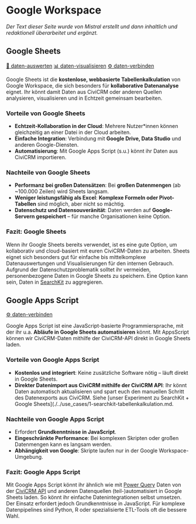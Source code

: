 # Google Workspace
*Der Text dieser Seite wurde von Mistral erstellt und dann inhaltlich und redaktionell überarbeitet und ergänzt.*


## Google Sheets
[🔢 daten-auswerten](./../1-datenlebenszyklus.html#daten-auswerten) [📊 daten-visualisieren](./../1-datenlebenszyklus.html#daten-visualisieren) [⚙️ daten-verbinden](./../1-datenlebenszyklus.html#daten-verbinden)

Google Sheets ist die **kostenlose, webbasierte Tabellenkalkulation** von Google Workspace, die sich besonders für **kollaborative Datenanalyse** eignet. Ihr könnt damit Daten aus CiviCRM oder anderen Quellen analysieren, visualisieren und in Echtzeit gemeinsam bearbeiten.

### Vorteile von Google Sheets
- **Echtzeit-Kollaboration in der Cloud**: Mehrere Nutzer\*innen können gleichzeitig an einer Datei in der Cloud arbeiten.
- **Einfache Integration**: Verbindung mit **Google Drive, Data Studio** und anderen Google-Diensten.
- **Automatisierung**: Mit Google Apps Script (s.u.) könnt ihr Daten aus CiviCRM importieren.

### Nachteile von Google Sheets
- **Performanz bei großen Datensätzen**: Bei **großen Datenmengen** (ab ~100.000 Zeilen) wird Sheets langsam.
- **Weniger leistungsfähig als Excel**: **Komplexe Formeln oder Pivot-Tabellen** sind möglich, aber nicht so mächtig.
- **Datenschutz und Datensouveränität**: Daten werden auf **Google-Servern gespeichert** – für manche Organisationen keine Option.

### Fazit: Google Sheets
Wenn ihr Google Sheets bereits verwendet, ist es eine gute Option, um kollaborativ und cloud-basiert mit euren CiviCRM-Daten zu arbeiten. Sheets eignet sich besonders gut für einfache bis mittelkomplexe Datenauswertungen und Visualisierungen für den internen Gebrauch. 
Aufgrund der Datenschutzproblematik solltet ihr vermeiden, personenbezogene Daten in Google Sheets zu speichern. Eine Option kann sein, Daten in [SearchKit](./civicrm-searchkit-chartkit.md) zu aggregieren. 


## Google Apps Script
[⚙️ daten-verbinden](./../1-datenlebenszyklus.html#daten-verbinden)

Google Apps Script ist eine JavaScript-basierte Programmiersprache, mit der ihr u.a. **Abläufe in Google Sheets automatisieren** könnt. Mit AppsScript können wir CiviCRM-Daten mithilfe der CiviCRM-API direkt in Google Sheets laden. 

### Vorteile von Google Apps Script
- **Kostenlos und integriert**: Keine zusätzliche Software nötig – läuft direkt in Google Sheets.
- **Direkter Datenimport aus CiviCRM mithilfe der CiviCRM API**: Ihr könnt Daten automatisch aktualisieren und spart euch den manuellen Schritt des Datenexports aus CiviCRM. Siehe [unser Experiment zu SearchKit + Google Sheets](./../use_cases/1-searchkit-tabellenkalkulation.md. 

### Nachteile von Google Apps Script
- Erfordert **Grundkenntnisse in JavaScript**.
- **Eingeschränkte Performance**: Bei komplexen Skripten oder großen Datenmengen kann es langsam werden.
- **Abhängigkeit von Google**: Skripte laufen nur in der Google Workspace-Umgebung.

### Fazit: Google Apps Script
Mit Google Apps Script könnt ihr ähnlich wie mit [Power Query](./tabellenkalkulation.md#power-query) Daten von der [CiviCRM API](./civicrm-api.md) und anderen Datenquellen (teil-)automatisiert in Google Sheets laden. So könnt ihr einfache Datenintegrationen selbst umsetzen. Der Einsatz erfordert jedoch Grundkenntnisse in JavaScript. Für komplexe Datenpipelines sind Python, R oder spezialisierte ETL-Tools oft die bessere Wahl.
